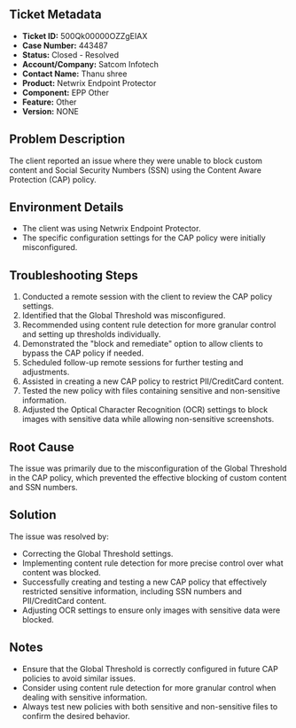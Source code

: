 ## Ticket Metadata
- **Ticket ID:** 500Qk00000OZZgEIAX
- **Case Number:** 443487
- **Status:** Closed - Resolved
- **Account/Company:** Satcom Infotech
- **Contact Name:** Thanu shree
- **Product:** Netwrix Endpoint Protector
- **Component:** EPP Other
- **Feature:** Other
- **Version:** NONE

## Problem Description
The client reported an issue where they were unable to block custom content and Social Security Numbers (SSN) using the Content Aware Protection (CAP) policy.

## Environment Details
- The client was using Netwrix Endpoint Protector.
- The specific configuration settings for the CAP policy were initially misconfigured.

## Troubleshooting Steps
1. Conducted a remote session with the client to review the CAP policy settings.
2. Identified that the Global Threshold was misconfigured.
3. Recommended using content rule detection for more granular control and setting up thresholds individually.
4. Demonstrated the "block and remediate" option to allow clients to bypass the CAP policy if needed.
5. Scheduled follow-up remote sessions for further testing and adjustments.
6. Assisted in creating a new CAP policy to restrict PII/CreditCard content.
7. Tested the new policy with files containing sensitive and non-sensitive information.
8. Adjusted the Optical Character Recognition (OCR) settings to block images with sensitive data while allowing non-sensitive screenshots.

## Root Cause
The issue was primarily due to the misconfiguration of the Global Threshold in the CAP policy, which prevented the effective blocking of custom content and SSN numbers.

## Solution
The issue was resolved by:
- Correcting the Global Threshold settings.
- Implementing content rule detection for more precise control over what content was blocked.
- Successfully creating and testing a new CAP policy that effectively restricted sensitive information, including SSN numbers and PII/CreditCard content.
- Adjusting OCR settings to ensure only images with sensitive data were blocked.

## Notes
- Ensure that the Global Threshold is correctly configured in future CAP policies to avoid similar issues.
- Consider using content rule detection for more granular control when dealing with sensitive information.
- Always test new policies with both sensitive and non-sensitive files to confirm the desired behavior.